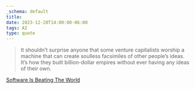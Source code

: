 ```yaml
---
_schema: default
title:
date: 2023-12-20T14:00:00-06:00
tags: AI
type: quote
---
```


> It shouldn’t surprise anyone that some venture capitalists worship a machine that can create soulless facsimiles of other people’s ideas. It’s how they built billion-dollar empires without ever having any ideas of their own.

<a href="https://wheresyoured.at/p/software-has-beaten-the-world" target="_blank" rel="noopener">Software Is Beating The World</a>
